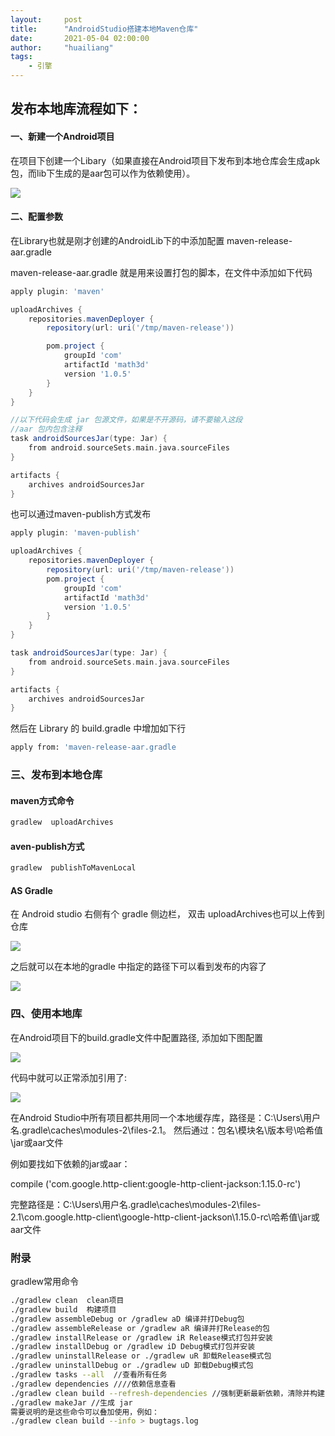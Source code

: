```yaml
---
layout:     post
title:      "AndroidStudio搭建本地Maven仓库"
date:       2021-05-04 02:00:00
author:     "huailiang"
tags:
    - 引擎
---
```



## 发布本地库流程如下：

#### 一、新建一个Android项目

在项目下创建一个Libary（如果直接在Android项目下发布到本地仓库会生成apk包，而lib下生成的是aar包可以作为依赖使用）。

![](/img/post-android/mav1.jpg)

#### 二、配置参数

在Library也就是刚才创建的AndroidLib下的中添加配置 maven-release-aar.gradle

maven-release-aar.gradle 就是用来设置打包的脚本，在文件中添加如下代码

```groovy
apply plugin: 'maven'

uploadArchives {
    repositories.mavenDeployer {
        repository(url: uri('/tmp/maven-release'))

        pom.project {
            groupId 'com'
            artifactId 'math3d'
            version '1.0.5'
        }
    }
}

//以下代码会生成 jar 包源文件，如果是不开源码，请不要输入这段
//aar 包内包含注释
task androidSourcesJar(type: Jar) {
    from android.sourceSets.main.java.sourceFiles
}

artifacts {
    archives androidSourcesJar
}
```


也可以通过maven-publish方式发布

```groovy
apply plugin: 'maven-publish'

uploadArchives {
    repositories.mavenDeployer {
        repository(url: uri('/tmp/maven-release'))
        pom.project {
            groupId 'com'
            artifactId 'math3d'
            version '1.0.5'
        }
    }
}

task androidSourcesJar(type: Jar) {
    from android.sourceSets.main.java.sourceFiles
}

artifacts {
    archives androidSourcesJar
}
```

然后在 Library 的 build.gradle 中增加如下行

```sh
apply from: 'maven-release-aar.gradle
```

### 三、发布到本地仓库

#### maven方式命令

```sh
gradlew  uploadArchives
```

#### aven-publish方式
```sh
gradlew  publishToMavenLocal
```

#### AS Gradle

在 Android studio 右侧有个 gradle 侧边栏， 双击 uploadArchives也可以上传到仓库

![](/img/post-android/mav2.jpg)

之后就可以在本地的gradle 中指定的路径下可以看到发布的内容了

![](/img/post-android/mav3.jpg)



### 四、使用本地库

在Android项目下的build.gradle文件中配置路径, 添加如下图配置


![](/img/post-android/mav4.jpg)

代码中就可以正常添加引用了:

![](/img/post-android/mav5.jpg)

在Android Studio中所有项目都共用同一个本地缓存库，路径是：C:\Users\用户名\.gradle\caches\modules-2\files-2.1。
然后通过：包名\模块名\版本号\哈希值\jar或aar文件

例如要找如下依赖的jar或aar：

compile ('com.google.http-client:google-http-client-jackson:1.15.0-rc')

完整路径是：C:\Users\用户名\.gradle\caches\modules-2\files-2.1\com.google.http-client\google-http-client-jackson\1.15.0-rc\哈希值\jar或aar文件

### 附录


gradlew常用命令

```sh
./gradlew clean  clean项目
./gradlew build  构建项目
./gradlew assembleDebug or /gradlew aD 编译并打Debug包
./gradlew assembleRelease or /gradlew aR 编译并打Release的包
./gradlew installRelease or /gradlew iR Release模式打包并安装
./gradlew installDebug or /gradlew iD Debug模式打包并安装
./gradlew uninstallRelease or ./gradlew uR 卸载Release模式包
./gradlew uninstallDebug or ./gradlew uD 卸载Debug模式包
./gradlew tasks --all  //查看所有任务
./gradlew dependencies ////依赖信息查看
./gradlew clean build --refresh-dependencies //强制更新最新依赖，清除并构建
./gradlew makeJar //生成 jar
需要说明的是这些命令可以叠加使用，例如：
./gradlew clean build --info > bugtags.log
```

